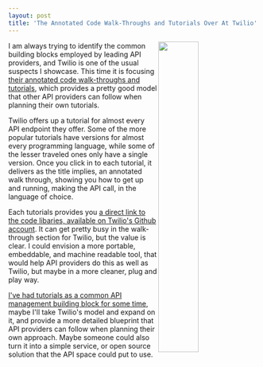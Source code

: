 ```yaml
---
layout: post
title: 'The Annotated Code Walk-Throughs and Tutorials Over At Twilio'
---
```

<p><a href="https://www.twilio.com/docs/tutorials"><img src="http://kinlane-productions.s3.amazonaws.com/api-evangelist-site/blog/twilio-tutorials.png" alt="" width="40%" align="right" /></a></p>
<p>I am always trying to identify the common building blocks employed by leading API providers, and Twilio is one of the usual suspects I showcase. This time it is focusing <a href="https://www.twilio.com/docs/tutorials">their annotated code walk-throughs and tutorials</a>, which provides a pretty good model that other API providers can follow when planning their own tutorials.</p>
<p>Twilio offers up a tutorial for almost every API endpoint they offer. Some of the more popular tutorials have versions for almost every programming language, while some of the lesser traveled ones only have a single version. Once you click in to each tutorial, it delivers as the title implies, an annotated walk through, showing you how to get up and running, making the API call, in the language of choice.</p>
<p>Each tutorials provides you <a href="https://github.com/TwilioDevEd">a direct link to the code libaries, available on Twilio's Github account</a>. It can get pretty busy in the walk-through section for Twilio, but the value is clear. I could envision a more portable, embeddable, and machine readable tool, that would help API providers do this as well as Twilio, but maybe in a more cleaner, plug and play way.</p>
<p><a href="http://management.apievangelist.com/building-blocks/">I've had tutorials as a common API management building block for some time</a>, maybe I'll take Twilio's model and expand on it, and provide a more detailed blueprint that API providers can follow when planning their own approach. Maybe someone could also turn it into a simple service, or open source solution that the API space could put to use.</p>